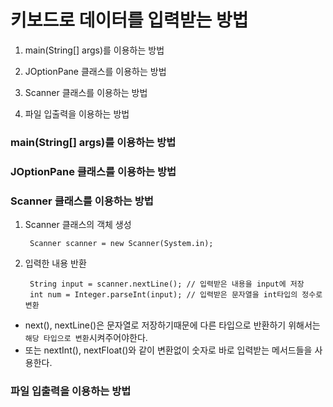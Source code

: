 ﻿# 키보드로 데이터를 입력받는 방법
1. main(String[] args)를 이용하는 방법

2. JOptionPane 클래스를 이용하는 방법

3. Scanner 클래스를 이용하는 방법

4. 파일 입출력을 이용하는 방법


### main(String[] args)를 이용하는 방법

### JOptionPane 클래스를 이용하는 방법

### Scanner 클래스를 이용하는 방법
1. Scanner 클래스의 객체 생성

		Scanner scanner = new Scanner(System.in);

2. 입력한 내용 반환

	    String input = scanner.nextLine(); // 입력받은 내용을 input에 저장
	    int num = Integer.parseInt(input); // 입력받은 문자열을 int타입의 정수로 변환

- next(), nextLine()은 문자열로 저장하기때문에 다른 타입으로 반환하기 위해서는 `해당 타입으로 변환`시켜주어야한다. 
- 또는 nextInt(), nextFloat()와 같이 변환없이 숫자로 바로 입력받는 메서드들을 사용한다.

### 파일 입출력을 이용하는 방법

